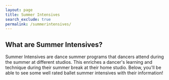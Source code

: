 ```yaml
---
layout: page
title: Summer Intensives 
search_exclude: true
permalink: /summerintensives/
--- 
```

## What are Summer Intensives?
Summer Intensives are dance summer programs that dancers attend during the summer at different studios. This enriches a dancer's learning and technique during their summer break at their home studio. Below, you'll be able to see some well rated ballet summer intensives with their information! 